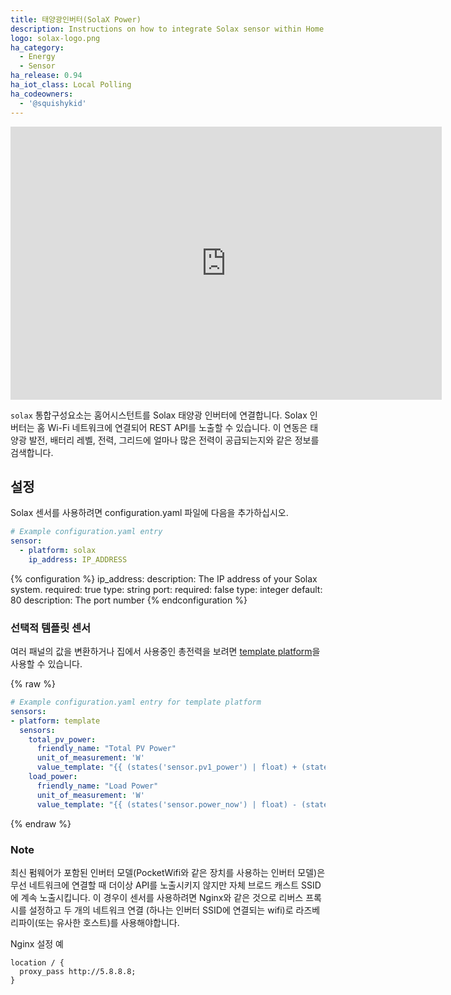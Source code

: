 ```yaml
---
title: 태양광인버터(SolaX Power)
description: Instructions on how to integrate Solax sensor within Home Assistant.
logo: solax-logo.png
ha_category:
  - Energy
  - Sensor
ha_release: 0.94
ha_iot_class: Local Polling
ha_codeowners:
  - '@squishykid'
---
```


<div class='videoWrapper'>
<iframe width="690" height="437" src="https://www.youtube.com/embed/a9TY16j_Kk4" frameborder="0" allow="accelerometer; autoplay; encrypted-media; gyroscope; picture-in-picture" allowfullscreen></iframe>
</div>

`solax` 통합구성요소는 홈어시스턴트를 Solax 태양광 인버터에 연결합니다. Solax 인버터는 홈 Wi-Fi 네트워크에 연결되어 REST API를 노출할 수 있습니다. 이 연동은 태양광 발전, 배터리 레벨, 전력, 그리드에 얼마나 많은 전력이 공급되는지와 같은 정보를 검색합니다.

## 설정

Solax 센서를 사용하려면 configuration.yaml 파일에 다음을 추가하십시오.

```yaml
# Example configuration.yaml entry
sensor:
  - platform: solax
    ip_address: IP_ADDRESS
```

{% configuration %}
ip_address:
  description: The IP address of your Solax system.
  required: true
  type: string
port:
  required: false
  type: integer
  default: 80
  description: The port number
{% endconfiguration %}

### 선택적 템플릿 센서 

여러 패널의 값을 변환하거나 집에서 사용중인 총전력을 보려면 [template platform](/integrations/template)을 사용할 수 있습니다.

{% raw %}
```yaml
# Example configuration.yaml entry for template platform
sensors:
- platform: template
  sensors:
    total_pv_power:
      friendly_name: "Total PV Power"
      unit_of_measurement: 'W'
      value_template: "{{ (states('sensor.pv1_power') | float) + (states('sensor.pv2_power') | float) }}"
    load_power:
      friendly_name: "Load Power"
      unit_of_measurement: 'W'
      value_template: "{{ (states('sensor.power_now') | float) - (states('sensor.exported_power') | float) }}"
```
{% endraw %}

### Note

최신 펌웨어가 포함된 인버터 모델(PocketWifi와 같은 장치를 사용하는 인버터 모델)은 무선 네트워크에 연결할 때 더이상 API를 노출시키지 않지만 자체 브로드 캐스트 SSID에 계속 노출시킵니다. 이 경우이 센서를 사용하려면 Nginx와 같은 것으로 리버스 프록시를 설정하고 두 개의 네트워크 연결 (하나는 인버터 SSID에 연결되는 wifi)로 라즈베리파이(또는 유사한 호스트)를 사용해야합니다.

Nginx 설정 예

```text
location / {
  proxy_pass http://5.8.8.8;
}
```
